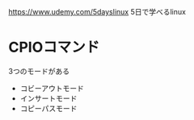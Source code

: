 https://www.udemy.com/5dayslinux
5日で学べるlinux

# CPIOコマンド
3つのモードがある

- コビーアウトモード
- インサートモード
- コピーパスモード


